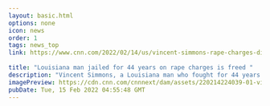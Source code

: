 ```yaml
---
layout: basic.html
options: none
icon: news
order: 1
tags: news_top
link: https://www.cnn.com/2022/02/14/us/vincent-simmons-rape-charges-dismissed-after-44-years/index.html
            
title: "Louisiana man jailed for 44 years on rape charges is freed "
description: "Vincent Simmons, a Louisiana man who fought for 44 years to overturn his conviction on attempted aggravated rape charges, has had the judgment vacated and the charges have been dismissed, according to his attorneys Justin Bonus and Malcolm Larvadain."
imagePreview: https://cdn.cnn.com/cnnnext/dam/assets/220214224039-01-vincent-simmons-framegrab-02142022-video-synd-2.jpg
pubDate: Tue, 15 Feb 2022 04:55:48 GMT
---
```


